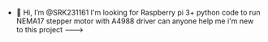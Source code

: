 - 👋 Hi, I’m @SRK231161
I'm looking for Raspberry pi 3+ python code to run NEMA17 stepper motor with A4988 driver
can anyone help me
i'm new to this project
--->
